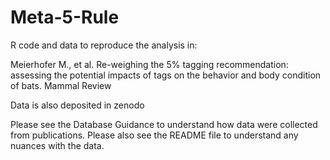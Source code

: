 # Meta-5-Rule
R code and data to reproduce the analysis in:

Meierhofer M., et al. Re-weighing the 5% tagging recommendation: assessing the potential impacts of tags on the behavior and body condition of bats. Mammal Review

Data is also deposited in zenodo

Please see the Database Guidance to understand how data were collected from publications. Please also see the README file to understand any nuances with the data.
